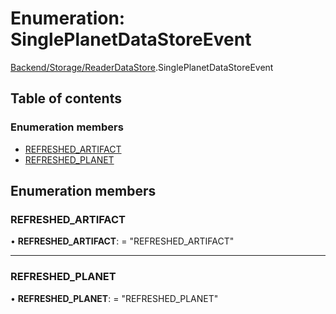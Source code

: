 # Enumeration: SinglePlanetDataStoreEvent

[Backend/Storage/ReaderDataStore](../modules/backend_storage_readerdatastore.md).SinglePlanetDataStoreEvent

## Table of contents

### Enumeration members

- [REFRESHED_ARTIFACT](backend_storage_readerdatastore.singleplanetdatastoreevent.md#refreshed_artifact)
- [REFRESHED_PLANET](backend_storage_readerdatastore.singleplanetdatastoreevent.md#refreshed_planet)

## Enumeration members

### REFRESHED_ARTIFACT

• **REFRESHED_ARTIFACT**: = "REFRESHED_ARTIFACT"

---

### REFRESHED_PLANET

• **REFRESHED_PLANET**: = "REFRESHED_PLANET"
